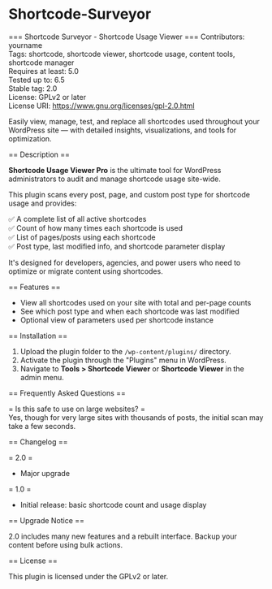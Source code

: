 # Shortcode-Surveyor

=== Shortcode Surveyor - Shortcode Usage Viewer ===
Contributors: yourname  
Tags: shortcode, shortcode viewer, shortcode usage, content tools, shortcode manager  
Requires at least: 5.0  
Tested up to: 6.5  
Stable tag: 2.0  
License: GPLv2 or later  
License URI: https://www.gnu.org/licenses/gpl-2.0.html  

Easily view, manage, test, and replace all shortcodes used throughout your WordPress site — with detailed insights, visualizations, and tools for optimization.

== Description ==

**Shortcode Usage Viewer Pro** is the ultimate tool for WordPress administrators to audit and manage shortcode usage site-wide.

This plugin scans every post, page, and custom post type for shortcode usage and provides:

✅ A complete list of all active shortcodes  
✅ Count of how many times each shortcode is used  
✅ List of pages/posts using each shortcode   
✅ Post type, last modified info, and shortcode parameter display  

It's designed for developers, agencies, and power users who need to optimize or migrate content using shortcodes.

== Features ==

- View all shortcodes used on your site with total and per-page counts
- See which post type and when each shortcode was last modified
- Optional view of parameters used per shortcode instance


== Installation ==

1. Upload the plugin folder to the `/wp-content/plugins/` directory.
2. Activate the plugin through the "Plugins" menu in WordPress.
3. Navigate to **Tools > Shortcode Viewer** or **Shortcode Viewer** in the admin menu.

== Frequently Asked Questions ==

= Is this safe to use on large websites? =  
Yes, though for very large sites with thousands of posts, the initial scan may take a few seconds.


== Changelog ==

= 2.0 =
* Major upgrade

= 1.0 =
* Initial release: basic shortcode count and usage display

== Upgrade Notice ==

2.0 includes many new features and a rebuilt interface. Backup your content before using bulk actions.

== License ==

This plugin is licensed under the GPLv2 or later.  
